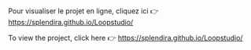 

Pour visualiser le projet en ligne, cliquez ici 👉 https://splendira.github.io/Loopstudio/

To view the project, click here 👉 https://splendira.github.io/Loopstudio/
